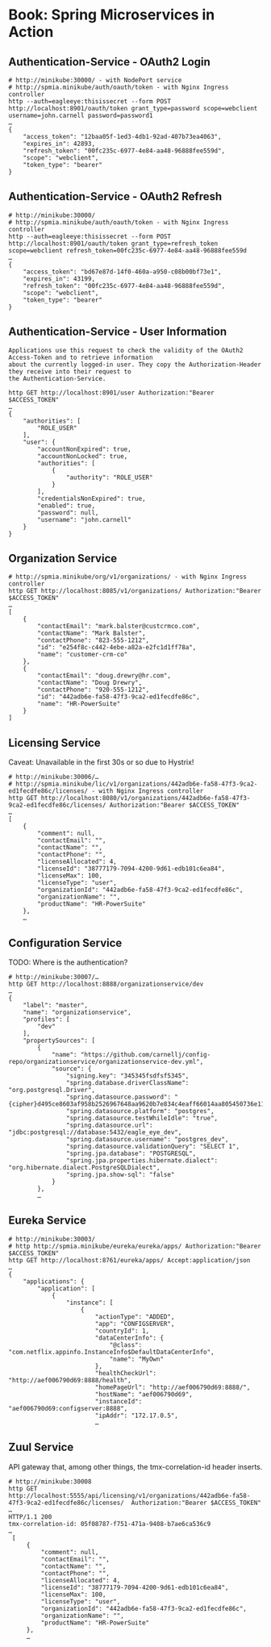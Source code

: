 Book: Spring Microservices in Action
====================================

Authentication-Service - OAuth2 Login
-------------------------------------

    # http://minikube:30000/ - with NodePort service
    # http://spmia.minikube/auth/oauth/token - with Nginx Ingress controller
    http --auth=eagleeye:thisissecret --form POST http://localhost:8901/oauth/token grant_type=password scope=webclient username=john.carnell password=password1
    …
    {
        "access_token": "12baa05f-1ed3-4db1-92ad-407b73ea4063",
        "expires_in": 42893,
        "refresh_token": "00fc235c-6977-4e84-aa48-96888fee559d",
        "scope": "webclient",
        "token_type": "bearer"
    }

Authentication-Service - OAuth2 Refresh
---------------------------------------

    # http://minikube:30000/
    # http://spmia.minikube/auth/oauth/token - with Nginx Ingress controller
    http --auth=eagleeye:thisissecret --form POST http://localhost:8901/oauth/token grant_type=refresh_token scope=webclient refresh_token=00fc235c-6977-4e84-aa48-96888fee559d
    …
    {
        "access_token": "bd67e87d-14f0-460a-a950-c08b00bf73e1",
        "expires_in": 43199,
        "refresh_token": "00fc235c-6977-4e84-aa48-96888fee559d",
        "scope": "webclient",
        "token_type": "bearer"
    }

Authentication-Service - User Information
-----------------------------------------

    Applications use this request to check the validity of the OAuth2 Access-Token and to retrieve information
    about the currently logged-in user. They copy the Authorization-Header they receive into their request to
    the Authentication-Service.

    http GET http://localhost:8901/user Authorization:"Bearer $ACCESS_TOKEN"
    …
    {
        "authorities": [
            "ROLE_USER"
        ],
        "user": {
            "accountNonExpired": true,
            "accountNonLocked": true,
            "authorities": [
                {
                    "authority": "ROLE_USER"
                }
            ],
            "credentialsNonExpired": true,
            "enabled": true,
            "password": null,
            "username": "john.carnell"
        }
    }

Organization Service
--------------------

    # http://spmia.minikube/org/v1/organizations/ - with Nginx Ingress controller
    http GET http://localhost:8085/v1/organizations/ Authorization:"Bearer $ACCESS_TOKEN"
    …
    [
        {
            "contactEmail": "mark.balster@custcrmco.com",
            "contactName": "Mark Balster",
            "contactPhone": "823-555-1212",
            "id": "e254f8c-c442-4ebe-a82a-e2fc1d1ff78a",
            "name": "customer-crm-co"
        },
        {
            "contactEmail": "doug.drewry@hr.com",
            "contactName": "Doug Drewry",
            "contactPhone": "920-555-1212",
            "id": "442adb6e-fa58-47f3-9ca2-ed1fecdfe86c",
            "name": "HR-PowerSuite"
        }
    ]

Licensing Service
------------------

Caveat: Unavailable in the first 30s or so due to Hystrix!

    # http://minikube:30006/…
    # http://spmia.minikube/lic/v1/organizations/442adb6e-fa58-47f3-9ca2-ed1fecdfe86c/licenses/ - with Nginx Ingress controller
    http GET http://localhost:8080/v1/organizations/442adb6e-fa58-47f3-9ca2-ed1fecdfe86c/licenses/ Authorization:"Bearer $ACCESS_TOKEN"
    …
    [
        {
            "comment": null,
            "contactEmail": "",
            "contactName": "",
            "contactPhone": "",
            "licenseAllocated": 4,
            "licenseId": "38777179-7094-4200-9d61-edb101c6ea84",
            "licenseMax": 100,
            "licenseType": "user",
            "organizationId": "442adb6e-fa58-47f3-9ca2-ed1fecdfe86c",
            "organizationName": "",
            "productName": "HR-PowerSuite"
        },
        …
    
Configuration Service
---------------------

TODO: Where is the authentication?

    # http://minikube:30007/…
    http GET http://localhost:8888/organizationservice/dev
    …
    {
        "label": "master", 
        "name": "organizationservice", 
        "profiles": [
            "dev"
        ], 
        "propertySources": [
            {
                "name": "https://github.com/carnellj/config-repo/organizationservice/organizationservice-dev.yml", 
                "source": {
                    "signing.key": "345345fsdfsf5345", 
                    "spring.database.driverClassName": "org.postgresql.Driver", 
                    "spring.datasource.password": "{cipher}d495ce8603af958b2526967648aa9620b7e834c4eaff66014aa805450736e119", 
                    "spring.datasource.platform": "postgres", 
                    "spring.datasource.testWhileIdle": "true",
                    "spring.datasource.url": "jdbc:postgresql://database:5432/eagle_eye_dev",
                    "spring.datasource.username": "postgres_dev",
                    "spring.datasource.validationQuery": "SELECT 1",
                    "spring.jpa.database": "POSTGRESQL",
                    "spring.jpa.properties.hibernate.dialect": "org.hibernate.dialect.PostgreSQLDialect",
                    "spring.jpa.show-sql": "false"
                }
            },
            …

Eureka Service
--------------

    # http://minikube:30003/
    # http http://spmia.minikube/eureka/eureka/apps/ Authorization:"Bearer $ACCESS_TOKEN"
    http GET http://localhost:8761/eureka/apps/ Accept:application/json
    …
    {
        "applications": {
            "application": [
                {
                    "instance": [
                        {
                            "actionType": "ADDED", 
                            "app": "CONFIGSERVER", 
                            "countryId": 1, 
                            "dataCenterInfo": {
                                "@class": "com.netflix.appinfo.InstanceInfo$DefaultDataCenterInfo", 
                                "name": "MyOwn"
                            }, 
                            "healthCheckUrl": "http://aef006790d69:8888/health", 
                            "homePageUrl": "http://aef006790d69:8888/", 
                            "hostName": "aef006790d69", 
                            "instanceId": "aef006790d69:configserver:8888", 
                            "ipAddr": "172.17.0.5", 
                            …

Zuul Service
------------

API gateway that, among other things, the tmx-correlation-id header inserts.

    # http://minikube:30008
    http GET http://localhost:5555/api/licensing/v1/organizations/442adb6e-fa58-47f3-9ca2-ed1fecdfe86c/licenses/  Authorization:"Bearer $ACCESS_TOKEN"
    …
    HTTP/1.1 200
    tmx-correlation-id: 05f08787-f751-471a-9408-b7ae6ca536c9
    …
     [
         {
             "comment": null,
             "contactEmail": "",
             "contactName": "",
             "contactPhone": "",
             "licenseAllocated": 4,
             "licenseId": "38777179-7094-4200-9d61-edb101c6ea84",
             "licenseMax": 100,
             "licenseType": "user",
             "organizationId": "442adb6e-fa58-47f3-9ca2-ed1fecdfe86c",
             "organizationName": "",
             "productName": "HR-PowerSuite"
         },
         …
         
         
                            

